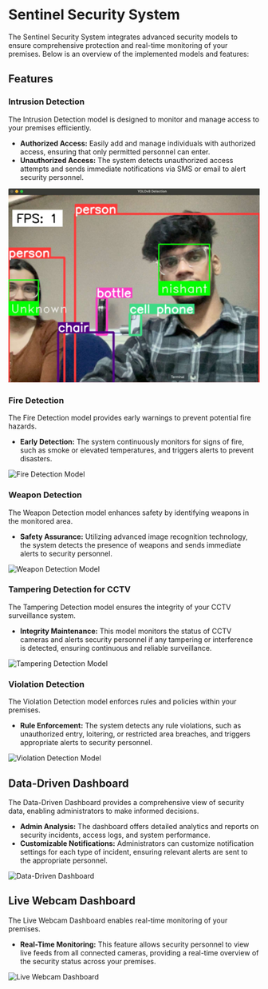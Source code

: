 # Sentinel Security System

The Sentinel Security System integrates advanced security models to ensure comprehensive protection and real-time monitoring of your premises. Below is an overview of the implemented models and features:

## Features

### Intrusion Detection
The Intrusion Detection model is designed to monitor and manage access to your premises efficiently.

- **Authorized Access:** Easily add and manage individuals with authorized access, ensuring that only permitted personnel can enter.
- **Unauthorized Access:** The system detects unauthorized access attempts and sends immediate notifications via SMS or email to alert security personnel.

![Intrusion Detection Model](/IntrutrusionDetection.jpeg)

### Fire Detection
The Fire Detection model provides early warnings to prevent potential fire hazards.

- **Early Detection:** The system continuously monitors for signs of fire, such as smoke or elevated temperatures, and triggers alerts to prevent disasters.

![Fire Detection Model](path/to/fire_detection_image.png)

### Weapon Detection
The Weapon Detection model enhances safety by identifying weapons in the monitored area.

- **Safety Assurance:** Utilizing advanced image recognition technology, the system detects the presence of weapons and sends immediate alerts to security personnel.

![Weapon Detection Model](path/to/weapon_detection_image.png)

### Tampering Detection for CCTV
The Tampering Detection model ensures the integrity of your CCTV surveillance system.

- **Integrity Maintenance:** This model monitors the status of CCTV cameras and alerts security personnel if any tampering or interference is detected, ensuring continuous and reliable surveillance.

![Tampering Detection Model](path/to/tampering_detection_image.png)

### Violation Detection
The Violation Detection model enforces rules and policies within your premises.

- **Rule Enforcement:** The system detects any rule violations, such as unauthorized entry, loitering, or restricted area breaches, and triggers appropriate alerts to security personnel.

![Violation Detection Model](path/to/violation_detection_image.png)

## Data-Driven Dashboard
The Data-Driven Dashboard provides a comprehensive view of security data, enabling administrators to make informed decisions.

- **Admin Analysis:** The dashboard offers detailed analytics and reports on security incidents, access logs, and system performance.
- **Customizable Notifications:** Administrators can customize notification settings for each type of incident, ensuring relevant alerts are sent to the appropriate personnel.

![Data-Driven Dashboard](path/to/data_dashboard_image.png)

## Live Webcam Dashboard
The Live Webcam Dashboard enables real-time monitoring of your premises.

- **Real-Time Monitoring:** This feature allows security personnel to view live feeds from all connected cameras, providing a real-time overview of the security status across your premises.

![Live Webcam Dashboard](path/to/live_webcam_dashboard_image.png)
